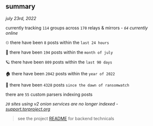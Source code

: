
## summary
_july 23rd, 2022_

currently tracking `114` groups across `170` relays & mirrors - _`64` currently online_

⏲ there have been `8` posts within the `last 24 hours`

🦈 there have been `194` posts within the `month of july`

🪐 there have been `809` posts within the `last 90 days`

🏚 there have been `2042` posts within the `year of 2022`

🦕 there have been `4328` posts `since the dawn of ransomwatch`

there are `55` custom parsers indexing posts

_`20` sites using v2 onion services are no longer indexed - [support.torproject.org](https://support.torproject.org/onionservices/v2-deprecation/)_

> see the project [README](https://github.com/joshhighet/ransomwatch#ransomwatch--) for backend technicals
